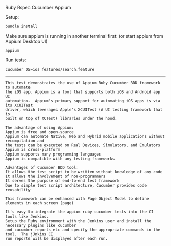 Ruby
Rspec
Cucumber
Appium


Setup:
    
    bundle install

Make sure appium is running in another terminal first:
(or start appium from Appium Desktop UI)

    appium 

Run tests:

    cucumber OS=ios features/search.feature   
    
  -------------------  
    This test demonstrates the use of Appium Ruby Cucumber BDD framework to automate
    the iOS app. Appium is a tool that supports both iOS and Android app UI
    automation.  Appium's primary support for automating iOS apps is via its XCUITest 
    driver, which leverages Apple's XCUITest (A UI testing framework that is 
    built on top of XCTest) libraries under the hood.
    
    The advantage of using Appium: 
    Appium is free and open-source
    Appium can automate Native, Web and Hybrid mobile applications without recompilation and 
    the tests can be executed on Real Devices, Simulators, and Emulators
    Appium is cross-platform
    Appium supports many programming languages
    Appium is compatible with any testing frameworks
    
    Advantages of Cucumber BDD tool:
    It allows the test script to be written without knowledge of any code
    It allows the involvement of non-programmers
    It serves the purpose of end-to-end test framework 
    Due to simple test script architecture, Cucumber provides code reusability

    This framework can be enhanced with Page Object Model to define elements in each screen (page)
        
    It's easy to integrate the appium ruby cucumber tests into the CI tools like Jenkins.
    Setup the Ruby environment with the Jenkins user and install the necessary plugins like cucumber 
    and cucumber reports etc and specify the appropriate commands in the tool.  The jJnkins CI
    run reports will be displayed after each run.
    
    
   
